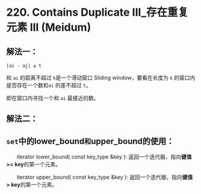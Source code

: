 # 220. Contains Duplicate III_存在重复元素 III (Meidum)



## 解法一：

`|ai - aj| ≤ t`

和 `ai` 的距离不超过 `k`是一个滑动窗口 Sliding window，要看在长度为 `k` 的窗口内是否存在一个数和`ai` 的差不超过 `t`。

即在窗口内寻找一个和 `ai` 最接近的数。



## 解法二：





## `set`中的lower_bound` 和 `upper_bound的使用：


　　iterator lower\_bound( const key\_type &key ): 返回一个迭代器，指向**键值>= key**的第一个元素。

　　iterator upper\_bound( const key\_type &key ): 返回一个迭代器，指向**键值> key**的第一个元素。












